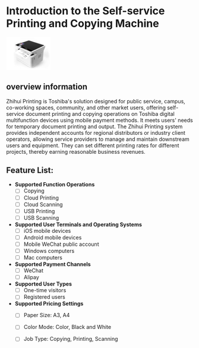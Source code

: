 # Introduction to the Self-service Printing and Copying Machine
<img width="120px" src="https://github.com/LttGenius/seuwx-print.github.io/blob/main/images/printing.jpeg?raw=true">

##  overview information

Zhihui Printing is Toshiba's solution designed for public service, campus, co-working spaces, community, and other market users, offering self-service document printing and copying operations on Toshiba digital multifunction devices using mobile payment methods. It meets users' needs for temporary document printing and output. The Zhihui Printing system provides independent accounts for regional distributors or industry client operators, allowing service providers to manage and maintain downstream users and equipment. They can set different printing rates for different projects, thereby earning reasonable business revenues. 

## Feature List:

- **Supported Function Operations**
  - [ ] Copying
  - [ ]	Cloud Printing
  - [ ]	Cloud Scanning
  - [ ]	USB Printing
  - [ ]	USB Scanning
- **Supported User Terminals and Operating Systems**
  - [ ]	iOS mobile devices
  - [ ]	Android mobile devices
  - [ ]	Mobile WeChat public account
  - [ ]	Windows computers
  - [ ]	Mac computers
- **Supported Payment Channels**
  - [ ] WeChat
  - [ ] Alipay
- **Supported User Types**
  - [ ]	One-time visitors
  - [ ]	Registered users
- **Supported Pricing Settings**
  - [ ]	Paper Size: A3, A4
  - [ ]	Color Mode: Color, Black and White
  - [ ]	Job Type: Copying, Printing, Scanning
  


